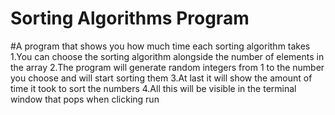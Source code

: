 # Sorting Algorithms Program
#A program that shows you how much time each sorting algorithm takes 
1.You can choose the sorting algorithm alongside the number of elements in the array 
2.The program will generate random integers from 1 to the number you choose and will start sorting them 
3.At last it will show the amount of time it took to sort the numbers
4.All this will be visible in the terminal window that pops when clicking run 
